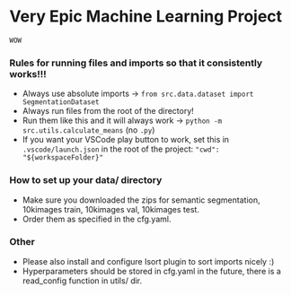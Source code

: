 # Very Epic Machine Learning Project

`WOW`

### Rules for running files and imports so that it consistently works!!!
- Always use absolute imports -> `from src.data.dataset import SegmentationDataset`
- Always run files from the root of the directory!
- Run them like this and it will always work -> `python -m src.utils.calculate_means` (no `.py`)
- If you want your VSCode play button to work, set this in `.vscode/launch.json` in the root of the project:
    `"cwd": "${workspaceFolder}"`

### How to set up your data/ directory
- Make sure you downloaded the zips for semantic segmentation, 10kimages train, 10kimages val, 10kimages test.
- Order them as specified in the cfg.yaml.

### Other
- Please also install and configure Isort plugin to sort imports nicely :)
- Hyperparameters should be stored in cfg.yaml in the future, there is a read_config function in utils/ dir.